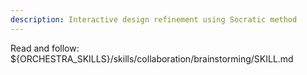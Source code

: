 ```yaml
---
description: Interactive design refinement using Socratic method
---
```


Read and follow: ${ORCHESTRA_SKILLS}/skills/collaboration/brainstorming/SKILL.md
